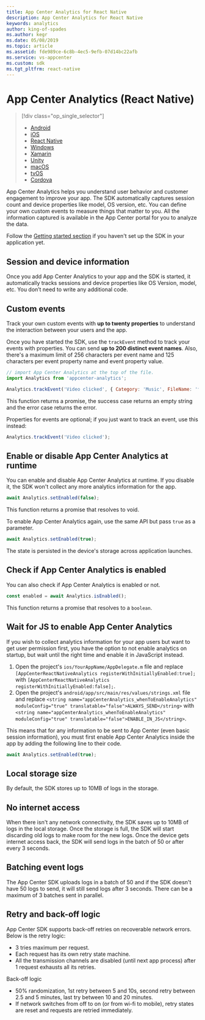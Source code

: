 ```yaml
---
title: App Center Analytics for React Native
description: App Center Analytics for React Native
keywords: analytics
author: king-of-spades
ms.author: kegr
ms.date: 05/08/2019
ms.topic: article
ms.assetid: fde989ce-6c8b-4ec5-9efb-07d14bc22afb
ms.service: vs-appcenter
ms.custom: sdk
ms.tgt_pltfrm: react-native
---
```


# App Center Analytics (React Native)

> [!div  class="op_single_selector"]
> * [Android](android.md)
> * [iOS](ios.md)
> * [React Native](react-native.md)
> * [Windows](windows.md)
> * [Xamarin](xamarin.md)
> * [Unity](unity.md)
> * [macOS](macos.md)
> * [tvOS](tvos.md)
> * [Cordova](cordova.md)

App Center Analytics helps you understand user behavior and customer engagement to improve your app. The SDK automatically captures session count and device properties like model, OS version, etc. You can define your own custom events to measure things that matter to you. All the information captured is available in the App Center portal for you to analyze the data.

Follow the [Getting started section](~/sdk/getting-started/react-native.md) if you haven't set up the SDK in your application yet.

## Session and device information

Once you add App Center Analytics to your app and the SDK is started, it automatically tracks sessions and device properties like OS Version, model, etc. You don’t need to write any additional code.

## Custom events

Track your own custom events with **up to twenty properties** to understand the interaction between your users and the app.

Once you have started the SDK, use the `trackEvent` method to track your events with properties. You can send **up to 200 distinct event names**. Also, there's a maximum limit of 256 characters per event name and 125 characters per event property name and event property value.

```javascript
// import App Center Analytics at the top of the file.
import Analytics from 'appcenter-analytics';

Analytics.trackEvent('Video clicked', { Category: 'Music', FileName: 'favorite.avi' });
```

This function returns a promise, the success case returns an empty string and the error case returns the error.

Properties for events are optional; if you just want to track an event, use this instead:

```javascript
Analytics.trackEvent('Video clicked');
```

## Enable or disable App Center Analytics at runtime

You can enable and disable App Center Analytics at runtime. If you disable it, the SDK won't collect any more analytics information for the app.

```javascript
await Analytics.setEnabled(false);
```

This function returns a promise that resolves to void.

To enable App Center Analytics again, use the same API but pass `true` as a parameter.

```javascript
await Analytics.setEnabled(true);
```

The state is persisted in the device's storage across application launches.

## Check if App Center Analytics is enabled

You can also check if App Center Analytics is enabled or not.

```javascript
const enabled = await Analytics.isEnabled();
```

This function returns a promise that resolves to a `boolean`.

## Wait for JS to enable App Center Analytics

If you wish to collect analytics information for your app users but want to get user permission first, you have the option to not enable analytics on startup, but wait until the right time and enable it in JavaScript instead.

1. Open the project's `ios/YourAppName/AppDelegate.m` file and replace `[AppCenterReactNativeAnalytics registerWithInitiallyEnabled:true];` with `[AppCenterReactNativeAnalytics registerWithInitiallyEnabled:false];`.
2. Open the project's `android/app/src/main/res/values/strings.xml` file and replace `<string name="appCenterAnalytics_whenToEnableAnalytics" moduleConfig="true" translatable="false">ALWAYS_SEND</string>` with `<string name="appCenterAnalytics_whenToEnableAnalytics" moduleConfig="true" translatable="false">ENABLE_IN_JS</string>`.

This means that for any information to be sent to App Center (even basic session information), you must first enable App Center Analytics inside the app by adding the following line to their code.

```javascript
await Analytics.setEnabled(true);
```

## Local storage size

By default, the SDK stores up to 10MB of logs in the storage.

## No internet access

When there isn't any network connectivity, the SDK saves up to 10MB of logs in the local storage. Once the storage is full, the SDK will start discarding old logs to make room for the new logs. Once the device gets internet access back, the SDK will send logs in the batch of 50 or after every 3 seconds.

## Batching event logs

The App Center SDK uploads logs in a batch of 50 and if the SDK doesn't have 50 logs to send, it will still send logs after 3 seconds. There can be a maximum of 3 batches sent in parallel.

## Retry and back-off logic

App Center SDK supports back-off retries on recoverable network errors. Below is the retry logic:
* 3 tries maximum per request.
* Each request has its own retry state machine.
* All the transmission channels are disabled (until next app process) after 1 request exhausts all its retries.

Back-off logic
* 50% randomization, 1st retry between 5 and 10s, second retry between 2.5 and 5 minutes, last try between 10 and 20 minutes.
* If network switches from off to on (or from wi-fi to mobile), retry states are reset and requests are retried immediately.
